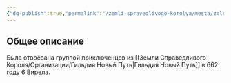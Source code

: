```yaml
---
{"dg-publish":true,"permalink":"/zemli-spravedlivogo-korolya/mesta/zelenaya-chasovnya/"}
---
```



## Общее описание
Была отвоёвана группой приключенцев из [[Земли Справедливого Короля/Организации/Гильдия Новый Путь\|Гильдия Новый Путь]] в 662 году 6 Вирела.